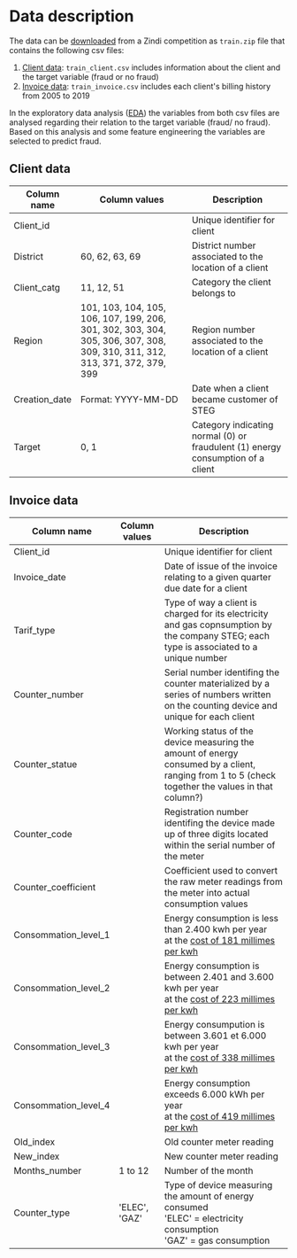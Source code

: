 # Data description 

The data can be [downloaded](https://zindi.africa/competitions/fraud-detection-in-electricity-and-gas-consumption-challenge/data) from a Zindi competition as `train.zip` file that contains the following csv files:

1. [Client data](#client-data):  `train_client.csv` includes information about the client and the target variable (fraud or no fraud)
2. [Invoice data](#invoice-data): `train_invoice.csv` includes each client's billing history from 2005 to 2019 

In the exploratory data analysis ([EDA](../EDA/EDA_summary.md)) the variables from both csv files are analysed regarding their relation to the target variable (fraud/ no fraud). Based on this analysis and some feature engineering the variables are selected to predict fraud. 


## Client data 

| Column name | Column values| Description |
| --- | ----------- |---|
| Client_id || Unique identifier for client |
| District |60, 62, 63, 69| District number associated to the location of a client ||
| Client_catg |11, 12, 51| Category the client belongs to|
| Region |101, 103, 104, 105, 106, 107, 199, 206, 301, 302, 303, 304, 305, 306, 307, 308, 309, 310, 311, 312, 313, 371, 372, 379, 399| Region number associated to the location of a client|
| Creation_date | Format: YYYY-MM-DD| Date when a client became customer of STEG |
| Target | 0, 1| Category indicating normal (0) or fraudulent (1) energy consumption of a client|

## Invoice data 

| Column name | Column values| Description |
| --- | ----------- |---|
| Client_id || Unique identifier for client |
| Invoice_date || Date of issue of the invoice relating to a given quarter due date for a client |
| Tarif_type || Type of way a client is charged for its electricity and gas copnsumption by the company STEG; each type is associated to a unique number|
| Counter_number || Serial number identifing the counter materialized by a series of numbers written on the counting device and unique for each client|
| Counter_statue || Working status of the device measuring the amount of energy consumed by a client, ranging from 1 to 5 (check together the values in that column?)|
| Counter_code || Registration number identifing the device made up of three digits located within the serial number of the meter |
| Counter_coefficient || Coefficient used to convert the raw meter readings from the meter into actual consumption values |
| Consommation_level_1 || Energy consumption is less than 2.400 kwh per year <br> at the  [cost of 181 millimes per kwh](https://kapitalis.com/tunisie/2022/05/12/tunisie-les-nouveaux-tarifs-de-la-steg/) |
| Consommation_level_2 || Energy consumption is between 2.401 and 3.600 kwh per year <br> at the [cost of 223 millimes per kwh](https://kapitalis.com/tunisie/2022/05/12/tunisie-les-nouveaux-tarifs-de-la-steg/) |
| Consommation_level_3 || Energy consumpution is between 3.601 et 6.000 kwh per year <br> at the [cost of 338 millimes per kwh](https://kapitalis.com/tunisie/2022/05/12/tunisie-les-nouveaux-tarifs-de-la-steg/) |
| Consommation_level_4 || Energy consumption exceeds 6.000 kWh per year <br> at the [cost of 419 millimes per kwh](https://kapitalis.com/tunisie/2022/05/12/tunisie-les-nouveaux-tarifs-de-la-steg/) |
| Old_index || Old counter meter reading |
| New_index || New counter meter reading |
| Months_number |1 to 12| Number of the month  |
| Counter_type |'ELEC', 'GAZ'| Type of device measuring the amount of energy consumed <br> 'ELEC' = electricity consumption <br> 'GAZ' =  gas consumption|